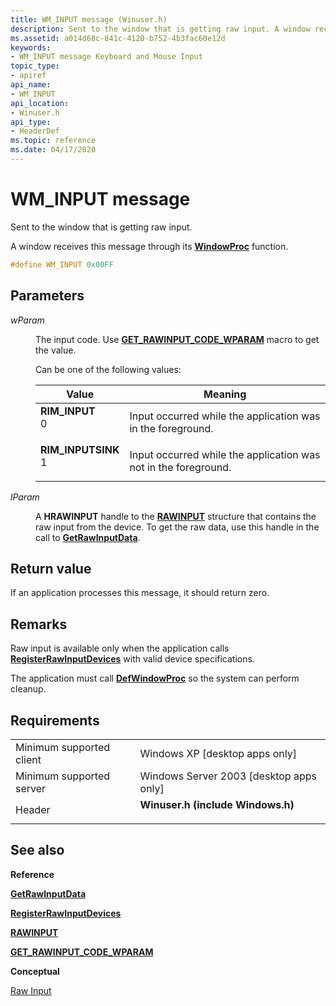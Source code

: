 ```yaml
---
title: WM_INPUT message (Winuser.h)
description: Sent to the window that is getting raw input. A window receives this message through its WindowProc function.
ms.assetid: a014d68c-841c-4120-b752-4b3fac60e12d
keywords:
- WM_INPUT message Keyboard and Mouse Input
topic_type:
- apiref
api_name:
- WM_INPUT
api_location:
- Winuser.h
api_type:
- HeaderDef
ms.topic: reference
ms.date: 04/17/2020
---
```


# WM\_INPUT message

Sent to the window that is getting raw input.

A window receives this message through its [**WindowProc**](https://docs.microsoft.com/previous-versions/windows/desktop/legacy/ms633573(v=vs.85)) function.


```cpp
#define WM_INPUT 0x00FF
```

## Parameters

<dl> <dt>

*wParam*

</dt> <dd>

The input code. Use [**GET\_RAWINPUT\_CODE\_WPARAM**](https://docs.microsoft.com/windows/win32/api/winuser/nf-winuser-get_rawinput_code_wparam) macro to get the value.

Can be one of the following values:

| Value | Meaning |
|---|---|
| <span id="RIM_INPUT"></span><span id="rim_input"></span><dl> <dt>**RIM\_INPUT**</dt> <dt>0</dt> </dl> | Input occurred while the application was in the foreground. |
| <span id="RIM_INPUTSINK"></span><span id="rim_inputsink"></span><dl> <dt>**RIM\_INPUTSINK**</dt> <dt>1</dt> </dl> | Input occurred while the application was not in the foreground. |

</dd> <dt>

*lParam* 

</dt> <dd>

A **HRAWINPUT** handle to the [**RAWINPUT**](https://docs.microsoft.com/windows/win32/api/winuser/ns-winuser-rawinput) structure that contains the raw input from the device. To get the raw data, use this handle in the call to [**GetRawInputData**](https://docs.microsoft.com/windows/win32/api/winuser/nf-winuser-getrawinputdata).

</dd> </dl>

## Return value

If an application processes this message, it should return zero.

## Remarks

Raw input is available only when the application calls [**RegisterRawInputDevices**](https://docs.microsoft.com/windows/win32/api/winuser/nf-winuser-registerrawinputdevices) with valid device specifications.

The application must call [**DefWindowProc**](https://docs.microsoft.com/windows/desktop/api/winuser/nf-winuser-defwindowproca) so the system can perform cleanup.

## Requirements

| | |
|--------------------------|-------------------------------------------|
| Minimum supported client | Windows XP \[desktop apps only\] |
| Minimum supported server | Windows Server 2003 \[desktop apps only\] |
| Header | <dl> <dt>**Winuser.h (include Windows.h)** </dt> </dl> |

## See also

**Reference**

[**GetRawInputData**](https://docs.microsoft.com/windows/win32/api/winuser/nf-winuser-getrawinputdata)

[**RegisterRawInputDevices**](https://docs.microsoft.com/windows/win32/api/winuser/nf-winuser-registerrawinputdevices)

[**RAWINPUT**](https://docs.microsoft.com/windows/win32/api/winuser/ns-winuser-rawinput)

[**GET\_RAWINPUT\_CODE\_WPARAM**](https://docs.microsoft.com/windows/win32/api/winuser/nf-winuser-get_rawinput_code_wparam)

**Conceptual**

[Raw Input](raw-input.md)
